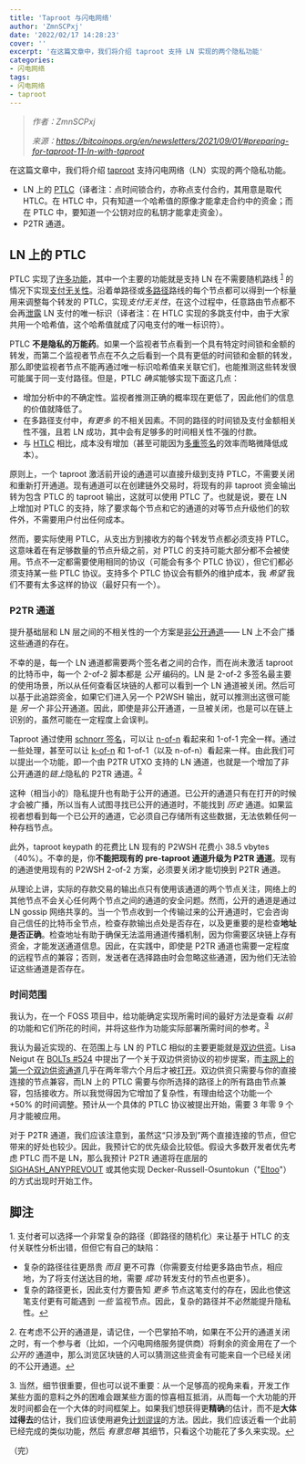 ```yaml
---
title: 'Taproot 与闪电网络'
author: 'ZmnSCPxj'
date: '2022/02/17 14:28:23'
cover: ''
excerpt: '在这篇文章中，我们将介绍 taproot 支持 LN 实现的两个隐私功能'
categories:
- 闪电网络
tags:
- 闪电网络
- taproot
---
```



> *作者：ZmnSCPxj*
> 
> *来源：<https://bitcoinops.org/en/newsletters/2021/09/01/#preparing-for-taproot-11-ln-with-taproot>*



在这篇文章中，我们将介绍 [taproot](https://bitcoinops.org/en/topics/taproot/) 支持闪电网络（LN）实现的两个隐私功能。

- LN 上的 [PTLC](https://bitcoinops.org/en/topics/ptlc/)（译者注：点时间锁合约，亦称点支付合约，其用意是取代 HTLC。在 HTLC 中，只有知道一个哈希值的原像才能拿走合约中的资金；而在 PTLC 中，要知道一个公钥对应的私钥才能拿走资金）。
- P2TR 通道。

## LN 上的 PTLC

PTLC 实现了[许多功能](https://suredbits.com/payment-points-monotone-access-structures/)，其中一个主要的功能就是支持 LN 在不需要随机路线 <sup><a href="#note1" id="jump-1">1</a></sup> 的情况下实现[支付无关性](https://bitcoinops.org/en/newsletters/2021/08/25/#preparing-for-taproot-10-ptlcs)。沿着单路径或[多路径](https://bitcoinops.org/en/topics/multipath-payments/)路线的每个节点都可以得到一个标量用来调整每个转发的 PTLC，实现*支付无关性*，在这个过程中，任意路由节点都不会再[泄露](https://bitcoinops.org/en/newsletters/2021/08/25/#privacy-problems-with-htlcs) LN 支付的唯一标识（译者注：在 HTLC 实现的多跳支付中，由于大家共用一个哈希值，这个哈希值就成了闪电支付的唯一标识符）。

PTLC **不是隐私的万能药**。如果一个监视者节点看到一个具有特定时间锁和金额的转发，而第二个监视者节点在不久之后看到一个具有更低的时间锁和金额的转发，那么即使监视者节点不能再通过唯一标识哈希值来关联它们，也能推测这些转发很可能属于同一支付路径。但是，PTLC *确实*能够实现下面这几点：

- 增加分析中的不确定性。监视者推测正确的概率现在更低了，因此他们的信息的价值就降低了。
- 在多路径支付中，*有更多* 的不相关因素。不同的路径的时间锁及支付金额相关性不强，且若 LN 成功，其中会有足够多的时间相关性不强的付款。
- 与 [HTLC](https://bitcoinops.org/en/topics/htlc/) 相比，成本没有增加（甚至可能因为[多重签名](https://bitcoinops.org/en/newsletters/2021/08/04/#preparing-for-taproot-7-multisignatures)的效率而略微降低成本）。

原则上，一个 taproot 激活前开设的通道可以直接升级到支持 PTLC，不需要关闭和重新打开通道。现有通道可以在创建链外交易时，将现有的非 taproot 资金输出转为包含 PTLC 的 taproot 输出，这就可以使用 PTLC 了。也就是说，要在 LN 上增加对 PTLC 的支持，除了要求每个节点和它的通道的对等节点升级他们的软件外，不需要用户付出任何成本。

然而，要实际使用 PTLC，从支出方到接收方的每个转发节点都必须支持 PTLC。这意味着在有足够数量的节点升级之前，对 PTLC 的支持可能大部分都不会被使用。节点不一定都需要使用相同的协议（可能会有多个 PTLC 协议），但它们都必须支持某一些 PTLC 协议。支持多个 PTLC 协议会有额外的维护成本，我 *希望* 我们不要有太多这样的协议（最好只有一个）。

### P2TR 通道

提升基础层和 LN 层之间的不相关性的一个方案是[非公开通道](https://bitcoinops.org/en/topics/unannounced-channels/)—— LN 上不会广播这些通道的存在。

不幸的是，每一个 LN 通道都需要两个签名者之间的合作，而在尚未激活 taproot 的比特币中，每一个 2-of-2 脚本都是 *公开* 编码的。LN 是 2-of-2 多签名最主要的使用场景，所以从任何查看区块链的人都可以看到一个 LN 通道被关闭。然后可以基于此追踪资金，如果它们进入另一个 P2WSH 输出，就可以推测出这很可能是 *另一个* 非公开通道。因此，即使是非公开通道，一旦被关闭，也是可以在链上识别的，虽然可能在一定程度上会误判。

Taproot 通过使用 [schnorr 签名](https://bitcoinops.org/en/topics/schnorr-signatures/)，可以让 [n-of-n](https://bitcoinops.org/en/topics/schnorr-signatures/) 看起来和 1-of-1 完全一样。通过一些处理，甚至可以让 [k-of-n](https://bitcoinops.org/en/topics/threshold-signature/) 和 1-of-1（以及 n-of-n）看起来一样。由此我们可以提出一个功能，即一个由 P2TR UTXO 支持的 LN 通道，也就是一个增加了非公开通道的*链上*隐私的 P2TR 通道。<sup><a href="#note2" id="jump-2">2</a></sup>

这种（相当小的）隐私提升也有助于公开的通道。已公开的通道只有在打开的时候才会被广播，所以当有人试图寻找已公开的通道时，不能找到 *历史* 通道。如果监视者想看到每一个已公开的通道，它必须自己存储所有这些数据，无法依赖任何一种存档节点。

此外，taproot keypath 的花费比 LN 现有的 P2WSH 花费小 38.5 vbytes（40%）。不幸的是，你**不能把现有的 pre-taproot 通道升级为 P2TR 通道**。现有的通道使用现有的 P2WSH 2-of-2 方案，必须要关闭才能切换到 P2TR 通道。

从理论上讲，实际的存款交易的输出点只有使用该通道的两个节点关注，网络上的其他节点不会关心任何两个节点之间的通道的安全问题。然而，公开的通道是通过 LN gossip 网络共享的。当一个节点收到一个传输过来的公开通道时，它会咨询自己信任的比特币全节点，检查存款输出点处是否存在，以及更重要的是检查**地址是否正确**。检查地址有助于确保无法滥用通道传播机制，因为你需要区块链上存有资金，才能发送通道信息。因此，在实践中，即使是 P2TR 通道也需要一定程度的远程节点的兼容；否则，发送者在选择路由时会忽略这些通道，因为他们无法验证这些通道是否存在。

### 时间范围

我认为，在一个 FOSS 项目中，给功能确定实现所需时间的最好方法是查看 *以前* 的功能和它们所花的时间，并将这些作为功能实际部署所需时间的参考。<sup><a href="#note3" id="jump-3">3</a></sup>

我认为最近实现的、在范围上与 LN 的 PTLC 相似的主要更能就是[双边供资](https://bitcoinops.org/en/topics/dual-funding/)。Lisa Neigut 在 [BOLTs #524](https://github.com/lightningnetwork/lightning-rfc/issues/524) 中提出了一个关于双边供资协议的初步提案，而[主网上的第一个双边供资通道](https://medium.com/blockstream/c-lightning-opens-first-dual-funded-mainnet-lightning-channel-ada6b32a527c)几乎在两年零六个月后才被[打开](https://blockstream.info/tx/91538cbc4aca767cb77aa0690c2a6e710e095c8eb6d8f73d53a3a29682cb7581)。双边供资只需要与你的直接连接的节点兼容，而LN 上的 PTLC 需要与你所选择的路径上的所有路由节点兼容，包括接收方。所以我觉得因为它增加了复杂性，有理由给这个功能一个 +50% 的时间调整。预计从一个具体的 PTLC 协议被提出开始，需要 3 年零 9 个月才能被应用。

对于 P2TR 通道，我们应该注意到，虽然这“只涉及到”两个直接连接的节点，但它带来的好处也较少。因此，我预计它的优先级会比较低。假设大多数开发者优先考虑 PTLC 而不是 LN，那么我预计 P2TR 通道将在底层的 [SIGHASH_ANYPREVOUT](https://bitcoinops.org/en/topics/sighash_anyprevout/) 或其他实现 Decker-Russell-Osuntokun（"[Eltoo](https://bitcoinops.org/en/topics/eltoo/)"）的方式出现时开始工作。

## 脚注

<a id="note1">1</a>. 支付者可以选择一个非常复杂的路径（即路径的随机化）来让基于 HTLC 的支付关联性分析出错，但但它有自己的缺陷：

- 复杂的路径往往更昂贵 *而且* 更不可靠（你需要支付给更多路由节点，相应地，为了将支付送达目的地，需要 *成功* 转发支付的节点也更多）。
- 复杂的路径更长，因此支付方要告知 *更多* 节点这笔支付的存在，因此也使这笔支付更有可能遇到 *一些* 监视节点。因此，复杂的路径并不必然能提升隐私性。<a href="#jump-1">↩</a>

<a id="note2">2</a>. 在考虑不公开的通道是，请记住，一个巴掌拍不响，如果在不公开的通道关闭之时，有一个参与者（比如，一个闪电网络服务提供商）将剩余的资金用在了一个 *公开的* 通道中，那么浏览区块链的人可以猜测这些资金有可能来自一个已经关闭的不公开通道。<a href="#jump-2">↩</a>

<a id="note3">3</a>. 当然，细节很重要，但也可以说不重要：从一个足够高的视角来看，开发工作某些方面的意料之外的困难会跟某些方面的惊喜相互抵消，从而每一个大功能的开发时间都会在一个大体的时间框架上。如果我们想获得更**精确**的估计，而不是**大体过得去**的估计，我们应该使用避免[计划谬误](https://en.wikipedia.org/wiki/Planning_fallacy)的方法。因此，我们应该近看一个此前已经完成的类似功能，然后 *有意忽略* 其细节，只看这个功能花了多久来实现。<a href="#jump-3">↩</a>

（完）